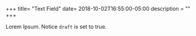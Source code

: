 +++
title= "Text Field"
date= 2018-10-02T16:55:00-05:00
description = ""
+++

Lorem Ipsum.
Notice `draft` is set to true.